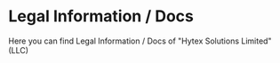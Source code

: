 # Legal Information / Docs
Here you can find Legal Information / Docs of "Hytex Solutions Limited" (LLC)
